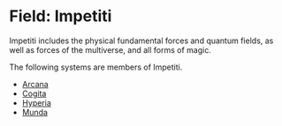 # Field: Impetiti

<meta property="og:description" content="Impetiti includes the physical fundamental forces and quantum fields, as well as forces of the multiverse, and all forms of magic.">

Impetiti includes the physical fundamental forces and quantum fields, as well as forces of the multiverse, and all forms of magic.

The following systems are members of Impetiti.

- [Arcana](arcana/introduction.md)
- [Cogita](cogita/introduction.md)
- [Hyperia](hyperia/introduction.md)
- [Munda](munda/introduction.md)